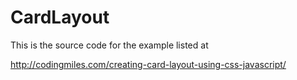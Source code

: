 CardLayout
==========
This is the source code for the example listed at

http://codingmiles.com/creating-card-layout-using-css-javascript/
